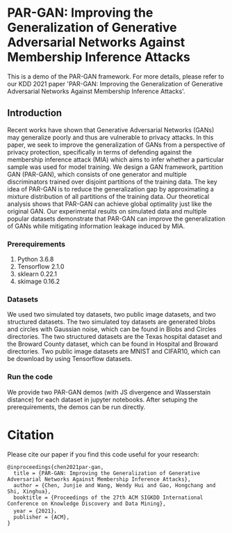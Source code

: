 # PAR-GAN: Improving the Generalization of Generative Adversarial Networks Against Membership Inference Attacks
This is a demo of the PAR-GAN framework. For more details, please refer to our KDD 2021 paper 'PAR-GAN: Improving the Generalization of Generative Adversarial Networks Against Membership Inference Attacks'.

<!-- # Additinal resources
paper| slides ()| presentations -->

## Introduction
Recent works have shown that Generative Adversarial Networks (GANs) may generalize poorly and thus are vulnerable to privacy attacks. In this paper, we seek to improve the generalization of GANs from a perspective of privacy protection, specifically in terms of defending against the membership inference attack (MIA) which aims to infer whether a particular sample was used for model training. We design a GAN framework, partition GAN (PAR-GAN), which consists of one generator and multiple discriminators trained over disjoint partitions of the training data. The key idea of PAR-GAN is to reduce the generalization gap by approximating a mixture distribution of all partitions of the training data. Our theoretical analysis shows that PAR-GAN can achieve global optimality just like the original GAN. Our experimental results on simulated data and multiple popular datasets demonstrate that PAR-GAN can improve the generalization of GANs while mitigating information leakage induced by MIA.


### Prerequirements
1. Python 3.6.8
2. Tensorflow 2.1.0
3. sklearn 0.22.1
4. skimage 0.16.2

### Datasets
We used two simulated toy datasets, two public image datasets, and two structured datasets. 
The two simulated toy datasets are generated blobs and circles with Gaussian noise, which can be found in Blobs and Circles directories. 
The two structured datasets are the Texas hospital dataset and the Broward County dataset, which can be found in Hospital and Broward directories.
Two public image datasets are MNIST and CIFAR10, which can be download by using Tensorflow datasets.

### Run the code
We provide two PAR-GAN demos (with JS divergence and Wasserstain distance) for each dataset in jupyter notebooks. After setuping the prerequirements, the demos can be run directly.  



# Citation
Please cite our paper if you find this code useful for your research:
```
@inproceedings{chen2021par-gan,
  title = {PAR-GAN: Improving the Generalization of Generative Adversarial Networks Against Membership Inference Attacks},
  author = {Chen, Junjie and Wang, Wendy Hui and Gao, Hongchang and Shi, Xinghua},
  booktitle = {Proceedings of the 27th ACM SIGKDD International Conference on Knowledge Discovery and Data Mining},
  year = {2021}，
  publisher = {ACM},
}
```
